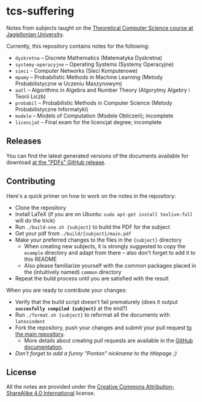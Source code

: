 # tcs-suffering

Notes from subjects taught on the [Theoretical Computer Science course at Jagiellonian University](https://tcs.uj.edu.pl/en_GB).

Currently, this repository contains notes for the following:
- `dyskretna` – Discrete Mathematics (Matematyka Dyskretna)
- `systemy-operacyjne` – Operating Systems (Systemy Operacyjne)
- `sieci` - Computer Networks (Sieci Komputerowe)
- `mpumy` – Probabilistic Methods in Machine Learning (Metody Probabilistyczne w Uczeniu Maszynowym)
- `aatl` – Algorithms in Algebra and Number Theory (Algorytmy Algebry i Teorii Liczb)
- `probabil` – Probabilistic Methods in Computer Science (Metody Probabilistyczne Informatyki)
- `modele` – Models of Computation (Modele Obliczeń); incomplete
- `licencjat` – Final exam for the licencjat degree; incomplete

## Releases
You can find the latest generated versions of the documents
available for download [at the "PDFs" GitHub release](https://github.com/mhorod/tcs-suffering/releases/tag/pdfs).

## Contributing
Here's a quick primer on how to work on the notes in the repository:
- Clone the repository
- Install LaTeX (if you are on Ubuntu: `sudo apt-get install texlive-full` will do the trick)
- Run `./build-one.sh {subject}` to build the PDF for the subject
- Get your pdf from `./build/{subject}/main.pdf`
- Make your preferred changes to the files in the `{subject}` directory
  - When creating new subjects, it is strongly suggested to copy the `example` directory and adapt from there – also don't forget to add it to this README
  - Also please familiarize yourself with the common packages placed in the (intuitively named) `common` directory
- Repeat the build process until you are satisfied with the result

When you are ready to contribute your changes:
- Verify that the build script doesn't fail prematurely (does it output **`succesfully compiled {subject}`** at the end?)
- Run `./format.sh {subject}` to reformat all the documents with `latexindent`
- Fork the repository, push your changes and submit your pull request [to the main repository](https://github.com/mhorod/tcs-suffering/pulls).
  - More details about creating pull requests are available in the [GitHub documentation](https://docs.github.com/en/pull-requests/collaborating-with-pull-requests/proposing-changes-to-your-work-with-pull-requests/creating-a-pull-request).
- *Don't forget to add a funny "Ponton" nickname to the titlepage ;)*

## License
All the notes are provided under the [Creative Commons Attribution-ShareAlike 4.0 International](https://creativecommons.org/licenses/by-sa/4.0) license.
